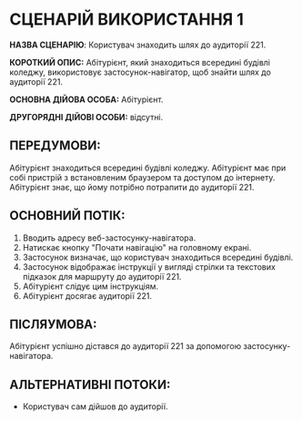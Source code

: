 # СЦЕНАРІЙ ВИКОРИСТАННЯ 1

**НАЗВА СЦЕНАРІЮ**:	Користувач знаходить шлях до аудиторії 221.

**КОРОТКИЙ ОПИС:** Абітурієнт, який знаходиться всередині будівлі коледжу, використовує застосунок-навігатор, щоб знайти шлях до аудиторії 221.

**ОСНОВНА ДІЙОВА ОСОБА:** Абітурієнт.

**ДРУГОРЯДНІ ДІЙОВІ ОСОБИ:** відсутні.

## ПЕРЕДУМОВИ:

Абітурієнт знаходиться всередині будівлі коледжу.
Абітурієнт має при собі пристрій з встановленим браузером та доступом до інтернету.
Абітурієнт знає, що йому потрібно потрапити до аудиторії 221.

## ОСНОВНИЙ ПОТІК:

1. Вводить адресу веб-застосунку-навігатора.
2. Натискає кнопку "Почати навігацію" на головному екрані.
3. Застосунок визначає, що користувач знаходиться всередині будівлі.
4. Застосунок відображає інструкції у вигляді стрілки та текстових підказок для маршруту до аудиторії 221.
5. Абітурієнт слідує цим інструкціям.
6. Абітурієнт досягає аудиторії 221.

## ПІСЛЯУМОВА:

Абітурієнт успішно дістався до аудиторії 221 за допомогою застосунку-навігатора.

## АЛЬТЕРНАТИВНІ ПОТОКИ:

* Користувач сам дiйшов до аудиторії.
